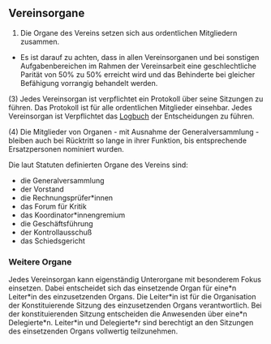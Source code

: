 ## Vereinsorgane

1. Die Organe des Vereins setzen sich aus ordentlichen Mitgliedern zusammen.

* Es ist darauf zu achten, dass in allen Vereinsorganen und bei sonstigen Aufgabenbereichen im Rahmen der Vereinsarbeit eine geschlechtliche Parität von 50% zu 50% erreicht wird und das Behinderte bei gleicher Befähigung vorrangig behandelt werden.  

(3) Jedes Vereinsorgan ist verpflichtet ein Protokoll über seine Sitzungen zu führen. Das Protokoll ist für alle ordentlichen Mitglieder einsehbar.
Jedes Vereinsorgan ist Verpflichtet das [Logbuch](4-Entscheidungsverfahren.md) der Entscheidungen zu führen.  

(4) Die Mitglieder von Organen - mit Ausnahme der Generalversammlung - bleiben auch bei Rücktritt so lange in ihrer Funktion, bis entsprechende Ersatzpersonen nominiert wurden.  

Die laut Statuten definierten Organe des Vereins sind:

* die Generalversammlung
* der Vorstand
* die Rechnungsprüfer\*innen
* das Forum für Kritik
* das Koordinator*innengremium
* die Geschäftsführung
* der Kontrollausschuß
* das Schiedsgericht

### Weitere Organe

Jedes Vereinsorgan kann eigenständig Unterorgane mit besonderem Fokus einsetzen. Dabei entscheidet sich das einsetzende Organ für eine\*n Leiter\*in des einzusetzenden Organs. Die Leiter\*in ist für die Organisation der Konstituierende Sitzung des einzusetzenden Organs verantwortlich. Bei der konstituierenden Sitzung entscheiden die Anwesenden über eine\*n Delegierte\*n. Leiter\*in und Delegierte\*r sind berechtigt an den Sitzungen des einsetzenden Organs vollwertig teilzunehmen.
